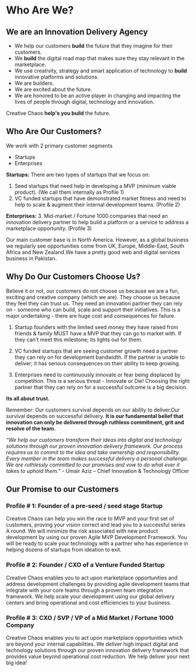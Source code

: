 # Who Are We?

## We are an Innovation Delivery Agency

- We help our customers **build** the future that they imagine for their customers.
- We **build** the digital road map that makes sure they stay relevant in the marketplace.
- We use creativity, strategy and smart application of technology to **build** innovative platforms and solutions. 
- We are builders.
- We are excited about the future.
- We are honored to be an active player in changing and impacting the lives of people through digital, technology and innovation.

Creative Chaos **help's you build** the future.

## Who Are Our Customers?

We work with 2 primary customer segments
- Startups
- Enterprises

**Startups:**
There are two types of startups that we focus on:
1. Seed startups that need help in developing a MVP (minimum viable product). (We call them internally as Profile 1)
2. VC funded startups that have demonstrated market fitness and need to help to scale & augment their internal development teams. (Profile 2)

**Enterprises:**
3. Mid-market / Fortune 1000 companies that need an innovation delivery partner to help build a platform or a service to address a marketplace opportunity. (Profile 3)

Our main customer base is in North America. However, as a global business we regularly see opportunities come from UK, Europe, Middle-East, South Africa and New Zealand.We have a pretty good web and digital services business in Pakistan.

## Why Do Our Customers Choose Us? ##
Believe it or not, our customers do not choose us because we are a fun, exciting and creative company (which we are). They choose us because they feel they can trust us. They need an innovation partner they can rely on - someone who can build, scale and support their initiatives. This is a major undertaking - there are huge cost and consequences for failure. 

1. Startup founders with the limited seed money they have raised from friends & family MUST have a MVP that they can go to market with. If they can't meet this milestone; its lights out for them.

2. VC funded startups that are seeing customer growth need a partner they can rely on for development bandwidth. If the partner is unable to deliver; it has serious consequences on their ability to keep growing.

3. Enterprises need to continuously innovate or fear being displaced by competition. This is a serious threat - Innovate or Die! Choosing the right partner that they can rely on for a successful outcome is a big decision.

**Its all about trust.**

Remember:
Our customers survival depends on our ability to deliver.Our survival depends on successful delivery.
**It is our fundamental belief that innovation can only be delivered through ruthless commitment, grit and resolve of the team.**

_“We help our customers transform their ideas into digital and technology solutions through our proven innovation delivery framework. Our process requires us to commit to the idea and take ownership and responsibility. Every member in the team makes successful delivery a personal challenge. We are ruthlessly committed to our promises and vow to do what ever it takes to uphold them.”_ - Umair Aziz – Chief Innovation & Technology Officer


## Our Promise to our Customers 

### Profile # 1: Founder of a pre-seed / seed stage Startup
Creative Chaos can help you win the race to MVP and your first set of customers, proving your vision correct and lead you to a successful series A round. We will minimize the risk associated with new product development by using our proven Agile MVP Development Framework. You will be ready to scale your technology with a partner who has experience in helping dozens of startups from ideation to exit.

### Profile # 2: Founder / CXO of a Venture Funded Startup
Creative Chaos enables you to act upon marketplace opportunities and address development challenges by providing agile development teams that integrate with your core teams through a proven team integration framework. We help scale your development using our global delivery centers and bring operational and cost efficiencies to your business.

### Profile # 3: CXO / SVP / VP of a Mid Market / Fortune 1000 Company
Creative Chaos enables you to act upon marketplace opportunities which are beyond your internal capabilities. We deliver high impact digital and technology solutions through our proven innovation delivery framework that provides value beyond operational cost reduction. We help deliver your next big idea!
